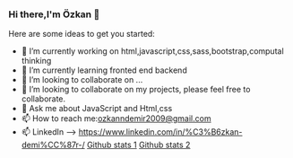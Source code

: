 ### Hi there,I'm Özkan 👋



Here are some ideas to get you started:

- 🔭 I’m currently working on html,javascript,css,sass,bootstrap,computal thinking
- 🌱 I’m currently learning fronted end backend
- 👯 I’m looking to collaborate on ...
- 🤔 I’m looking to collaborate on my projects, please feel free to collaborate.
- 💬 Ask me about JavaScript and Html,css
- 📫 How to reach me:ozkanndemir2009@gmail.com
- 📫 LinkedIn --> https://www.linkedin.com/in/%C3%B6zkan-demi%CC%87r-/
[Github stats 1](https://github-readme-stats.vercel.app/api?username=kullanıcıadınız&show_icons=true&theme=gradient) 
[Github stats 2](https://github-readme-stats.vercel.app/api?username=kullanıcıadınız&show_icons=true&theme=radical)




